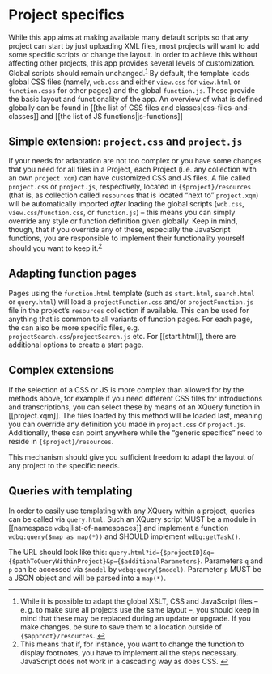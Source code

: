 # Project specifics
While this app aims at making available many default scripts so that any project can start by just uploading XML files, most projects will want to add some specific scripts or change the layout.
In order to achieve this without affecting other projects, this app provides several levels of customization.
Global scripts should remain unchanged.<sup id="a1">[1](#f1)</sup>
By default, the template loads global CSS files (namely, `wdb.css` and either `view.css` for `view.html` or
`function.csss` for other pages) and the global `function.js`.
These provide the basic layout and functionality of the app. An overview of what is defined globally can be found in [[the list of CSS files and classes|css-files-and-classes]] and [[the list of JS functions|js-functions]]

## Simple extension: `project.css` and `project.js`
If your needs for adaptation are not too complex or you have some changes that you need for all files in a Project, each
Project (i. e. any collection with an own `project.xqm`) can have customized CSS and JS files. A file called
`project.css` or `project.js`, respectively, located in `{$project}/resources` (that is, as collection called
`resources` that is located “next to” `project.xqm`) will be automatically imported _after_ loading the
global scripts (`wdb.css`, `view.css`/`function.css`, or `function.js`) – this means you can simply override any style
or function definition given globally. Keep in mind, though, that if you override any of these, especially the
JavaScript functions, you are responsible to implement their functionality yourself should you want to keep
it.<sup id="a2">[2](#f2)</sup>

## Adapting function pages
Pages using the `function.html` template (such as `start.html`, `search.html` or `query.html`) will load a `projectFunction.css` and/or `projectFunction.js` file in the project’s `resources` collection if available. This can be used for anything that is common to all variants of function pages.
For each page, the can also be more specific files, e.g. `projectSearch.css`/`projectSearch.js` etc.
For [[start.html]], there are additional options to create a start page.

## Complex extensions
If the selection of a CSS or JS is more complex than allowed for by the methods above, for example if you need different
CSS files for introductions and transcriptions, you can select these by means of an XQuery function in [[project.xqm]].
The files loaded by this method will be loaded last, meaning you can override any definition you made in `project.css`
or `project.js`. Additionally, these can point anywhere while the “generic specifics” need to reside in
`{$project}/resources`.

This mechanism should give you sufficient freedom to adapt the layout of any project to the specific needs.

## Queries with templating
In order to easily use templating with any XQuery within a project, queries can be called via `query.html`. Such an
XQuery script MUST be a module in [[namespace `wdbq`|list-of-namespaces]] and implement a function
`wdbq:query($map as map(*))` and SHOULD implement `wdbq:getTask()`.

The URL should look like this: `query.html?id={$projectID}&q={$pathToQueryWithinProject}&p={$additionalParameters}`.
Parameters `q` and `p` can be accessed via `$model` by `wdbq:query($model)`. Parameter `p` MUST be a JSON object 
and will be parsed into a `map(*)`. 

---

1. <a id="f1" />While it is possible to adapt the global XSLT, CSS and JavaScript files – e. g. to make sure all
projects use the same layout –, you should keep in mind that these may be replaced during an update or upgrade. If you
make changes, be sure to save them to a location outside of `{$approot}/resources`. [↩](#a1)
1. <a id="f2" />This means that if, for instance, you want to change the function to display footnotes, you have to
implement all the steps necessary. JavaScript does not work in a cascading way as does CSS. [↩](#a2)